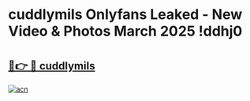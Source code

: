 # cuddlymils Onlyfans Leaked - New Video & Photos March 2025 !ddhj0

# <h2><a href="https://8kjioh.iuczelnia.edu.pl?title=cuddlymils&ref=ddhj0">🔗👉 🔴 cuddlymils</a></h2>

[![acn](https://github.com/user-attachments/assets/0f9c940e-d8b0-45ae-aac7-cd30a18b3e1c)](https://8kjioh.iuczelnia.edu.pl?title=cuddlymils&ref=ddhj0)

